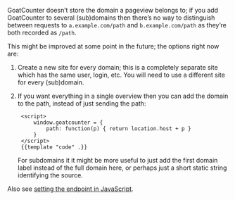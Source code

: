 GoatCounter doesn’t store the domain a pageview belongs to; if you add
GoatCounter to several (sub)domains then there’s no way to distinguish between
requests to `a.example.com/path` and `b.example.com/path` as they’re both
recorded as `/path`.

This might be improved at some point in the future; the options right now are:

1. Create a new site for every domain; this is a completely separate site which
   has the same user, login, etc. You will need to use a different site for
   every (sub)domain.

2. If you want everything in a single overview then you can add the domain to
   the path, instead of just sending the path:

        <script>
            window.goatcounter = {
                path: function(p) { return location.host + p }
            }
        </script>
        {{template "code" .}}

   For subdomains it it might be more useful to just add the first domain label
   instead of the full domain here, or perhaps just a short static string
   identifying the source.


Also see [setting the endpoint in JavaScript]({{.Base}}/code/modify#setting-the-endpoint-in-javascript-4).
